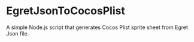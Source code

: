# EgretJsonToCocosPlist
A simple Node.js script that generates Cocos Plist sprite sheet from Egret Json file.
